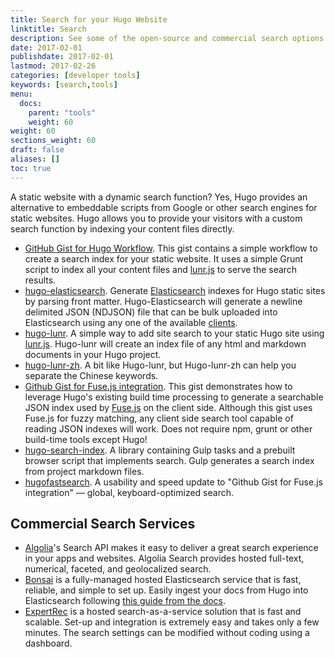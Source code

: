 ```yaml
---
title: Search for your Hugo Website
linktitle: Search
description: See some of the open-source and commercial search options for your newly created Hugo website.
date: 2017-02-01
publishdate: 2017-02-01
lastmod: 2017-02-26
categories: [developer tools]
keywords: [search,tools]
menu:
  docs:
    parent: "tools"
    weight: 60
weight: 60
sections_weight: 60
draft: false
aliases: []
toc: true
---
```


A static website with a dynamic search function? Yes, Hugo provides an alternative to embeddable scripts from Google or other search engines for static websites. Hugo allows you to provide your visitors with a custom search function by indexing your content files directly.

* [GitHub Gist for Hugo Workflow](https://gist.github.com/sebz/efddfc8fdcb6b480f567). This gist contains a simple workflow to create a search index for your static website. It uses a simple Grunt script to index all your content files and [lunr.js](https://lunrjs.com/) to serve the search results.
* [hugo-elasticsearch](https://www.npmjs.com/package/hugo-elasticsearch). Generate [Elasticsearch](https://www.elastic.co/guide/en/elasticsearch/reference/current/index.html) indexes for Hugo static sites by parsing front matter. Hugo-Elasticsearch will generate a newline delimited JSON (NDJSON) file that can be bulk uploaded into Elasticsearch using any one of the available [clients](https://www.elastic.co/guide/en/elasticsearch/client/index.html).
* [hugo-lunr](https://www.npmjs.com/package/hugo-lunr). A simple way to add site search to your static Hugo site using [lunr.js](https://lunrjs.com/). Hugo-lunr will create an index file of any html and markdown documents in your Hugo project.
* [hugo-lunr-zh](https://www.npmjs.com/package/hugo-lunr-zh). A bit like Hugo-lunr, but Hugo-lunr-zh can help you separate the Chinese keywords.
* [Github Gist for Fuse.js integration](https://gist.github.com/eddiewebb/735feb48f50f0ddd65ae5606a1cb41ae). This gist demonstrates how to leverage Hugo's existing build time processing to generate a searchable JSON index used by [Fuse.js](https://fusejs.io/) on the client side. Although this gist uses Fuse.js for fuzzy matching, any client side search tool capable of reading JSON indexes will work. Does not require npm, grunt or other build-time tools except Hugo!
* [hugo-search-index](https://www.npmjs.com/package/hugo-search-index). A library containing Gulp tasks and a prebuilt browser script that implements search. Gulp generates a search index from project markdown files.
* [hugofastsearch](https://gist.github.com/cmod/5410eae147e4318164258742dd053993). A usability and speed update to "Github Gist for Fuse.js integration" — global, keyboard-optimized search.

## Commercial Search Services

* [Algolia](https://www.algolia.com/)'s Search API makes it easy to deliver a great search experience in your apps and websites. Algolia Search provides hosted full-text, numerical, faceted, and geolocalized search.
* [Bonsai](https://www.bonsai.io) is a fully-managed hosted Elasticsearch service that is fast, reliable, and simple to set up. Easily ingest your docs from Hugo into Elasticsearch following [this guide from the docs](https://docs.bonsai.io/docs/hugo).
* [ExpertRec](https://www.expertrec.com/) is a hosted search-as-a-service solution that is fast and scalable. Set-up and integration is extremely easy and takes only a few minutes. The search settings can be modified without coding using a dashboard.
